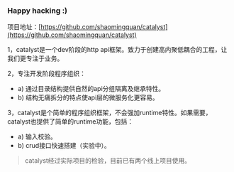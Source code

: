 ### Happy hacking :\)

项目地址：[https://github.com/shaomingquan/catalyst](https://github.com/shaomingquan/catalyst)

1，catalyst是一个dev阶段的http api框架。致力于创建高内聚低耦合的工程，让我们更专注于业务。

2，专注开发阶段程序组织：

* a\) 通过目录结构提供自然的api分组隔离及继承特性。
* b\) 结构无痛拆分的特点使api层的微服务化更容易。

3，catalyst是个简单的程序组织框架，不会强加runtime特性。如果需要，catalyst也提供了简单的runtime功能，包括：

* a\) 输入校验。
* b\) crud接口快速搭建（实验中）。

> catalyst经过实际项目的检验，目前已有两个线上项目使用。





